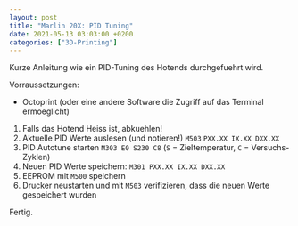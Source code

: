```yaml
---
layout: post
title: "Marlin 20X: PID Tuning"
date: 2021-05-13 03:03:00 +0200
categories: ["3D-Printing"]
---
```

Kurze Anleitung wie ein PID-Tuning des Hotends durchgefuehrt wird.

Vorraussetzungen:
- Octoprint (oder eine andere Software die Zugriff auf das Terminal ermoeglicht)

1. Falls das Hotend Heiss ist, abkuehlen!
1. Aktuelle PID Werte auslesen (und notieren!) `M503`
   `PXX.XX IX.XX DXX.XX`
1. PID Autotune starten `M303 E0 S230 C8` (`S` = Zieltemperatur, `C` = Versuchs-Zyklen)
1. Neuen PID Werte speichern: `M301 PXX.XX IX.XX DXX.XX`
1. EEPROM mit `M500` speichern
1. Drucker neustarten und mit `M503` verifizieren, dass die neuen Werte gespeichert wurden

Fertig.